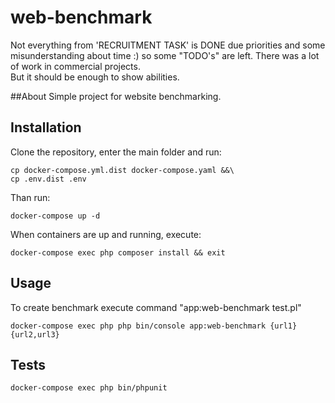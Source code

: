 # web-benchmark
Not everything from 'RECRUITMENT TASK' is DONE due priorities and some misunderstanding about time :)
so some "TODO's" are left. 
There was a lot of work in commercial projects.  
But it should be enough to show abilities.


##About
Simple project for website benchmarking.


## Installation

Clone the repository, enter the main folder and run:

```
cp docker-compose.yml.dist docker-compose.yaml &&\
cp .env.dist .env
```

Than run:
```
docker-compose up -d
```
When containers are up and running, execute:

```
docker-compose exec php composer install && exit
```

## Usage
To create benchmark execute command "app:web-benchmark test.pl"
```
docker-compose exec php php bin/console app:web-benchmark {url1} {url2,url3}
```

## Tests
```
docker-compose exec php bin/phpunit
``` 